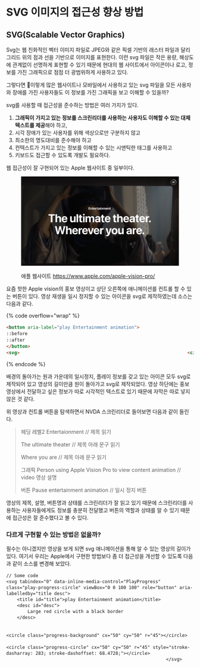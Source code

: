 # SVG 이미지의 접근성 향상 방법

## SVG(Scalable Vector Graphics)&#x20;

Svg는 웹 친화적인 벡터 이미지 파일로 JPEG와 같은 픽셀 기반의 래스터 파일과 달리 그리드 위의 점과 선을 기반으로 이미지를 표현한다. 이런 svg 파일은 작은 용량, 해상도에 관계없이 선명하게 표현할 수 있기 때문에 현대의 웹 사이트에서 아이콘이나 로고, 정보를 가진 그래픽으로 점점 더 광범위하게 사용하고 있다.

그렇다면 이렇게 많은 웹사이트나 모바일에서 사용하고 있는 svg 파일을 모든 사용자와 장애를 가진 사용자들도 이 정보를 가진 그래픽을 보고 이해할 수 있을까? &#x20;

svg를 사용할 때 접근성을 준수하는 방법은 여러 가지가 있다.

1. **그래픽이 가지고 있는 정보를 스크린리더를 사용하는 사용자도 이해할 수 있는 대체텍스트를 제공**해야 하고,&#x20;
2. 시각 장애가 있는 사용자를 위해 색상으로만 구분하지 않고&#x20;
3. 최소한의 명도대비를 준수해야 하고&#x20;
4. 컨텍스트가 가지고 있는 정보를 이해할 수 있는 시맨틱한 태그를 사용하고&#x20;
5. 키보드도 접근할 수 있도록 개발도 필요하다.&#x20;

웹 접근성이 잘 구현되어 있는 Apple 웹사이트 중 일부이다.

<figure><img src="../../.gitbook/assets/image.png" alt=""><figcaption><p>애플 웹사이트 <a href="https://www.apple.com/apple-vision-pro/">https://www.apple.com/apple-vision-pro/</a></p></figcaption></figure>

요즘 핫한 Apple vision의 홍보 영상이고 상단 오른쪽에 애니메이션를 컨트롤 할 수 있는 버튼이 있다.  영상 재생을 일시 정지할 수 있는 아이콘을 svg로 제작하였는데 소스는 다음과 같다.

{% code overflow="wrap" %}
```html
<button aria-label="play Entertainment animation">
::before
::after
</button>
<svg>																<circle class="progress-background" cx="50" cy="50" r="45"></circle>																<circle class="progress-circle" cx="50" cy="50" r="45" style="stroke-dasharray: 283; stroke-dashoffset: 171.134;"></circle>															</svg>
```
{% endcode %}

배경의 돌아가는 원과 가운데의 일시정지, 플레이 정보를 갖고 있는 아이콘 모두 svg로 제작되어 있고 영상의 길이만큼 원이 돌아가고 svg로 제작되었다. 영상 하단에는 홍보 영상에서 전달하고 싶은 정보가 따로 시각적인 텍스트로 있기 때문에 자막은 따로 넣지 않은 것 같다.

위 영상과 컨트롤 버튼을 탐색하면서 NVDA 스크린리더로 들어보면 다음과 같이 들린다.

> 헤딩 레벨2 Entertaionment // 제목 읽기
>
> The ultimate theater // 제목 아래 문구 읽기
>
> Where you are // 제목 아래 문구 읽기
>
> 그래픽 Person using Apple Vision Pro to view content animation // video 영상 설명
>
> 버튼 Pause entertainment animation // 일시 정지 버튼

영상의 제목, 설명, 버튼명과 상태를 스크린리더가 잘 읽고 있기 때문에 스크린리더를 사용하는 사용자들에게도 정보를 충분히 전달했고 버튼의 역할과 상태를 알 수 있기 때문에 접근성은 잘 준수했다고 볼 수 있다.&#x20;



### 다르게 구현할 수 있는 방법은 없을까?

필수는 아니겠지만 영상을 보게 되면 svg 애니메이션을 통해 알 수 있는 영상의 길이가 있다. 여기서 우리는 Apple에서 구현한 방법보다 좀 더 접근성을 개선할 수 있도록 다음과 같이 소스를 변경해 보았다.

```
// Some code
<svg tabindex="0" data-inline-media-control="PlayProgress" class="play-progress-circle" viewBox="0 0 100 100" role="button" aria-labelledby="title desc"> 
    <title id="title">play Entertainment animation</title>
    <desc id="desc">
        Large red circle with a black border
    </desc>

																<circle class="progress-background" cx="50" cy="50" r="45"></circle>
																<circle class="progress-circle" cx="50" cy="50" r="45" style="stroke-dasharray: 283; stroke-dashoffset: 68.4728;"></circle>
															</svg>
```
